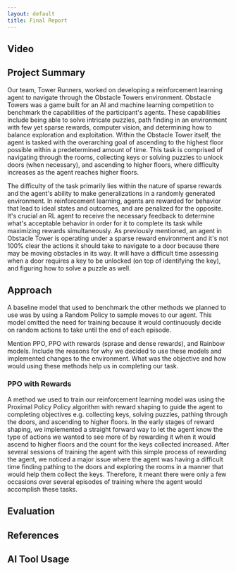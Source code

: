 ```yaml
---
layout: default
title: Final Report
---
```


## Video
## Project Summary
Our team, Tower Runners, worked on developing a reinforcement learning agent to navigate through the Obstacle Towers environment. Obstacle Towers was a game built for an AI and machine learning competition to benchmark the capabilities of the participant's agents. These capabilities include being able to solve intricate puzzles, path finding in an environment with few yet sparse rewards, computer vision, and determining how to balance exploration and exploitation. Within the Obstacle Tower itself, the agent is tasked with the overarching goal of ascending to the highest floor possible within a predetermined amount of time. This task is comprised of navigating through the rooms, collecting keys or solving puzzles to unlock doors (when necessary), and ascending to higher floors, where difficulty increases as the agent reaches higher floors.

The difficulty of the task primarily lies within the nature of sparse rewards and the agent's ability to make generalizations in a randomly generated environment. In reinforcement learning, agents are rewarded for behavior that lead to ideal states and outcomes, and are penalized for the opposite. It's crucial an RL agent to receive the necessary feedback to determine what's acceptable behavior in order for it to complete its task while maximizing rewards simultaneously. As previously mentioned, an agent in Obstacle Tower is operating under a sparse reward environment and it's not 100% clear the actions it should take to navigate to a door because there may be moving obstacles in its way. It will have a difficult time assessing when a door requires a key to be unlocked (on top of identifying the key), and figuring how to solve a puzzle as well.

## Approach
A baseline model that used to benchmark the other methods we planned to use was by using a Random Policy to sample moves to our agent. This model omitted the need for training because it would continuously decide on random actions to take until the end of each episode. 

Mention PPO, PPO with rewards (sprase and dense rewards), and Rainbow models. Include the reasons for why we decided to use these models and implemented changes to the environment. What was the objective and how would using these methods help us in completing our task.

### PPO with Rewards
A method we used to train our reinforcement learning model was using the Proximal Policy Policy algorithm with reward shaping to guide the agent to completing objectives e.g. collecting keys, solving puzzles, pathing through the doors, and ascending to higher floors. In the early stages of reward shaping, we implemented a straight forward way to let the agent know the type of actions we wanted to see more of by rewarding it when it would ascend to higher floors and the count for the keys collected increased. After several sessions of training the agent with this simple process of rewarding the agent, we noticed a major issue where the agent was having a difficult time finding pathing to the doors and exploring the rooms in a manner that would help them collect the keys. Therefore, it meant there were only a few occasions over several episodes of training where the agent would accomplish these tasks.

## Evaluation
## References
## AI Tool Usage
